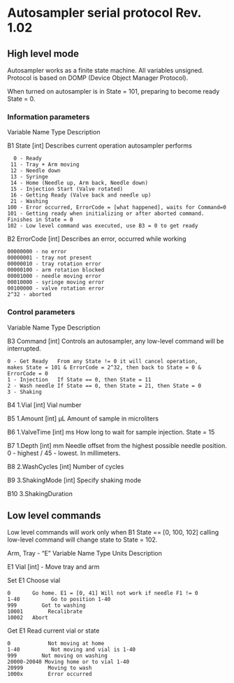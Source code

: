 # Autosampler serial protocol Rev. 1.02

## High level mode

Autosampler works as a finite state machine. All variables unsigned. Protocol is based on DOMP (Device Object Manager Protocol).

When turned on autosampler is in State = 101, preparing to become ready State = 0.

### Information parameters

Variable  Name		 Type		  Description

B1        State		[int]		 Describes current operation autosampler performs
```
  0 - Ready
 11 - Tray + Arm moving
 12 - Needle down
 13 - Syringe 
 14 - Home (Needle up, Arm back, Needle down)
 15 - Injection Start (Valve rotated)
 16 - Getting Ready (Valve back and needle up)
 21 - Washing
100 - Error occurred, ErrorCode = [what happened], waits for Command=0
101 - Getting ready when initializing or after aborted command. Finishes in State = 0
102 - Low level command was executed, use B3 = 0 to get ready
```
B2 ErrorCode		[int]		Describes an error, occurred while working
```
00000000 - no error
00000001 - tray not present
00000010 - tray rotation error
00000100 - arm rotation blocked
00001000 - needle moving error
00010000 - syringe moving error
00100000 - valve rotation error
2^32 - aborted
```

### Control parameters

Variable Name		Type		Description

B3 Command		[int]		Controls an autosampler, any low-level command will be interrupted.
```
0 - Get Ready	From any State != 0 it will cancel operation,
makes State = 101 & ErrorCode = 2^32, then back to State = 0 & ErrorCode = 0
1 - Injection 	If State == 0, then State = 11
2 - Wash needle	If State == 0, then State = 21, then State = 0
3 - Shaking
```

B4 1.Vial		[int]		Vial number

B5 1.Amount		[int] μL		Amount of sample in microliters

B6 1.ValveTime	[int] ms		How long to wait for sample injection. State = 15

B7 1.Depth		[int] mm		Needle offset from the highest possible needle position. 0 - highest / 45 - lowest. In millimeters.

B8 2.WashCycles	[int] 		Number of cycles

B9 3.ShakingMode	[int]		Specify shaking mode

B10 3.ShakingDuration


## Low level commands

Low level commands will work only when B1 State == [0, 100, 102] calling low-level command will change state to State = 102.

Arm, Tray - “E”
Variable	Name				Type	Units	Description

E1		Vial				[int]	-	Move tray and arm

Set E1			Choose vial
```
0       Go home. E1 = [0, 41] Will not work if needle F1 != 0
1-40		  Go to position 1-40
999		   Got to washing
10001		 Recalibrate
10002   Abort
```
Get E1			Read current vial or state
```
0		     Not moving at home
1-40		  Not moving and vial is 1-40
999		   Not moving on washing
20000-20040	Moving home or to vial 1-40
20999		 Moving to wash
1000x		 Error occurred
```
